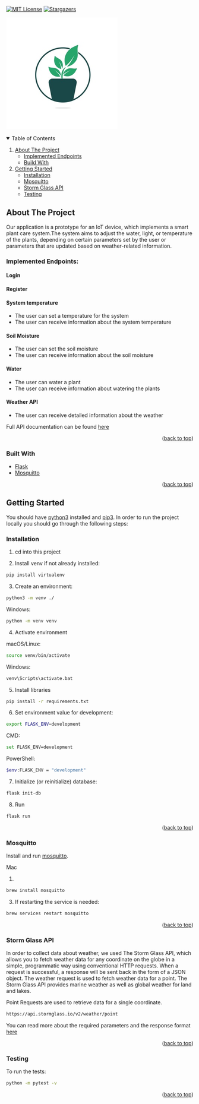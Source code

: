 <!--suppress HtmlDeprecatedAttribute -->
<div id="top"></div>

[![MIT License][license-shield]][license-url]
[![Stargazers][stars-shield]][stars-url]

![Plant logo](plant.jpg)

<details open>
    <summary>Table of Contents</summary>
    <ol>
        <li>
            <a href="#about">About The Project</a>
            <ul>
                <li><a href="#endpoints">Implemented Endpoints</a></li>
                <li><a href="#built">Build With</a></li>
            </ul>
        </li>
        <li>
            <a href="#start">Getting Started</a>
            <ul>
                <li><a href="#install">Installation</a></li>
                <li><a href="#mosquitto">Mosquitto</a></li>
                <li><a href="#storm-glass">Storm Glass API</a></li>
                <li><a href="#test">Testing</a></li>
            </ul>
        </li>
    </ol>
</details>

<div id="about"></div>

## About The Project

Our application is a prototype for an IoT device, which implements a smart plant care system.The system aims to adjust the water, light, or temperature of the plants, depending on certain parameters set by the user or
parameters that are updated based on weather-related information.


<div id="endpoints"></div>

### Implemented Endpoints:
#### Login
#### Register

#### System temperature 
* The user can set a temperature for the system
* The user can receive information about the system temperature

#### Soil Moisture
* The user can set the soil moisture
* The user can receive information about the soil moisture

#### Water
* The user can water a plant
* The user can receive information about watering the plants

#### Weather API
* The user can receive detailed information about the weather

Full API documentation can be found [here](Documentation.md)

<p align="right">(<a href="#top">back to top</a>)</p>


<div id="built"></div>

### Built With


* [Flask](https://flask.palletsprojects.com/en/2.0.x/)
* [Mosquitto](https://mosquitto.org/documentation/)


<p align="right">(<a href="#top">back to top</a>)</p>



<!-- GETTING STARTED -->
<div id="start"></div>

## Getting Started



You should have [python3](https://www.python.org/download/releases/3.0/) installed and [pip3](https://www.activestate.com/resources/quick-reads/how-to-install-and-use-pip3/). 
In order to run the project locally you should go through the following steps:

<div id="install"></div>

### Installation

1. cd into this project  

2. Install venv if not already installed:  
```sh
pip install virtualenv
```

  
3. Create an environment:  
```sh
python3 -m venv ./
```

  
Windows: 
```sh
python -m venv venv
```


4. Activate environment  

macOS/Linux:  
```sh
source venv/bin/activate
```


Windows:  
```sh
venv\Scripts\activate.bat
```


5. Install libraries
```sh
pip install -r requirements.txt
```


6. Set environment value for development:
```sh
export FLASK_ENV=development
```


CMD:
```sh
set FLASK_ENV=development
```


PowerShell:
```sh
$env:FLASK_ENV = "development"
```


7. Initialize (or reinitialize) database:  
```sh
flask init-db
```
8. Run  

```sh
flask run
```

<p align="right">(<a href="#top">back to top</a>)</p>

<div id="mosquitto"></div>

### Mosquitto 

Install and run [mosquitto](https://mosquitto.org/download/).

Mac

1. 
```sh
brew install mosquitto
```
3. If restarting the service is needed: 
```sh
brew services restart mosquitto
```

<p align="right">(<a href="#top">back to top</a>)</p>

<div id="storm-glass"></div>

### Storm Glass API 

In order to collect data about weather, we used The Storm Glass API, which allows you to fetch weather data for any coordinate on the globe in a simple, programmatic way using conventional HTTP requests. When a request is successful, a response will be sent back in the form of a JSON object.
The weather request is used to fetch weather data for a point. The Storm Glass API provides marine weather as well as global weather for land and lakes.

Point Requests are used to retrieve data for a single coordinate.

```sh
https://api.stormglass.io/v2/weather/point
```
You can read more about the required parameters and the response format [here](https://docs.stormglass.io/?_gl=1*1hkz7yn*_ga*MTcyNzk0ODA3OS4xNjM2OTE4ODk2*_ga_79XDW52F27*MTYzNjkxODg5Ni4xLjAuMTYzNjkxODkwOC4w&_ga=2.44520877.823273569.1636918896-1727948079.1636918896#/weather)

<p align="right">(<a href="#top">back to top</a>)</p>

<div id="test"></div>

### Testing 

To run the tests:
```sh
python -m pytest -v
```

<p align="right">(<a href="#top">back to top</a>)</p>



[license-shield]: https://img.shields.io/github/license/AlexandruMihai22/Proiect-Inginerie-Software?style=for-the-badge
[license-url]: https://github.com/AlexandruMihai22/Proiect-Inginerie-Software/blob/master/LICENSE.md
[stars-shield]: https://img.shields.io/github/stars/AlexandruMihai22/Proiect-Inginerie-Software?style=for-the-badge
[stars-url]: https://github.com/AlexandruMihai22/Proiect-Inginerie-Software/stargazers
